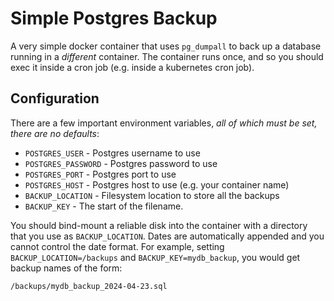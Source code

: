 Simple Postgres Backup
======================

A very simple docker container that uses `pg_dumpall` to back
up a database running in a _different_ container. The container
runs once, and so you should exec it inside a cron job (e.g.
inside a kubernetes cron job).

Configuration
-------------

There are a few important environment variables, *all of which
must be set, there are no defaults*:

+ `POSTGRES_USER` - Postgres username to use
+ `POSTGRES_PASSWORD` - Postgres password to use
+ `POSTGRES_PORT` - Postgres port to use
+ `POSTGRES_HOST` - Postgres host to use (e.g. your container name)
+ `BACKUP_LOCATION` - Filesystem location to store all the backups
+ `BACKUP_KEY` - The start of the filename.

You should bind-mount a reliable disk into the container with
a directory that you use as `BACKUP_LOCATION`. Dates are automatically
appended and you cannot control the date format. For example,
setting `BACKUP_LOCATION=/backups` and `BACKUP_KEY=mydb_backup`,
you would get backup names of the form:

```
/backups/mydb_backup_2024-04-23.sql
```

